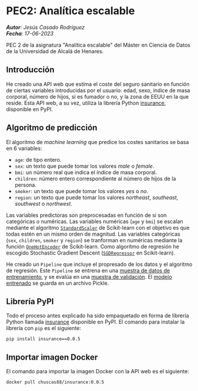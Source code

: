 # PEC2: Analítica escalable

***Autor**: Jesús Casado Rodríguez*<br>
***Fecha**: 17-06-2023*<br>

PEC 2 de la asignatura "Analítica escalable" del Máster en Ciencia de Datos de la Universidad de Alcalá de Henares.

## Introducción

He creado una API web que estima el coste del seguro sanitario en función de ciertas variables introducidas por el usuario: edad, sexo, índice de masa corporal, número de hijos, si es fumador o no, y la zona de EEUU en la que reside. Esta API web, a su vez, utiliza la librería Python [insurance](https://pypi.org/project/insurance/0.0.5/), disponible en PyPI. 

## Algoritmo de predicción

El algoritmo de _machine learning_ que predice los costes sanitarios se basa en 6 variables:

* `age`: de tipo entero.
* `sex`: un texto que puede tomar los valores _male_ o _female_.
* `bmi`: un número real que indica el índice de masa corporal.
* `children`: número entero correspondiente al número de hijos de la persona.
* `smoker`: un texto que puede tomar los valores _yes_ o _no_.
* `region`: un texto que puede tomar los valores _northeast_, _southeast_, _southwest_ o _northwest_.

Las variables predictoras son preprocesadas en función de si son categóricas o numéricas. Las variables numéricas (`age` y `bmi`) se escalan mediante el algoritmo [`StandardScaler`](https://scikit-learn.org/stable/modules/generated/sklearn.preprocessing.StandardScaler.html) de Scikit-learn con el objetivo es que todas estén en un mismo orden de magnitud. Las variables categóricas (`sex`, `children`, `smoker` y `region`) se tranforman en numéricas mediante la función [`OneHotEncoder`](https://scikit-learn.org/stable/modules/generated/sklearn.preprocessing.OneHotEncoder.html#sklearn.preprocessing.OneHotEncoder) de Scikit-learn. Como algoritmo de regresión he escogido Stochastic Gradient Descent ([`SGDRegressor`](https://scikit-learn.org/stable/modules/generated/sklearn.linear_model.SGDRegressor.html#sklearn.linear_model.SGDRegressor) en Scikit-learn). 

He creado un `Pipeline` que incluye el propresado de los datos y el algoritmo de regresión. Este `Pipeline` se entrena en una [muestra de datos de entrenamiento](https://github.com/casadoj/analitica_escalable/blob/main/library/my_model/datasets/train.csv), y se evalúa en una [muestra de validación](https://github.com/casadoj/analitica_escalable/blob/main/library/my_model/datasets/test.csv). El [modelo entrenado](https://github.com/casadoj/analitica_escalable/tree/main/library/my_model/trained_models) se guarda en un archivo Pickle.

## Librería PyPI

Todo el proceso antes explicado ha sido empaquetado en forma de librería Python llamada [insurance](https://pypi.org/project/insurance/0.0.5/) disponible en PyPI. El comando para instalar la librería con `pip` es el siguiente:

```pip install insurance==0.0.5```

## Importar imagen Docker

El comando para importar la imagen Docker con la API web es el siguiente:

```docker pull chuscas88/insurance:0.0.5```

